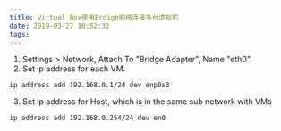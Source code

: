 ```yaml
---
title: Virtual Box使用Brdige网络连接多台虚拟机
date: 2019-03-27 10:52:32
tags:
---
```


1. Settings > Network, Attach To "Bridge Adapter", Name "eth0"
2. Set ip address for each VM.
```
ip address add 192.168.0.1/24 dev enp0s3
```
3. Set ip address for Host, which is in the same sub network with VMs
```
ip address add 192.168.0.254/24 dev en0
```